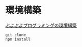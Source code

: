 # 環境構築
[ぷよぷよプログラミングの環境構築](https://www.youtube.com/watch?v=C4nxOX8sl5g)

```
git clone 
npm install
```